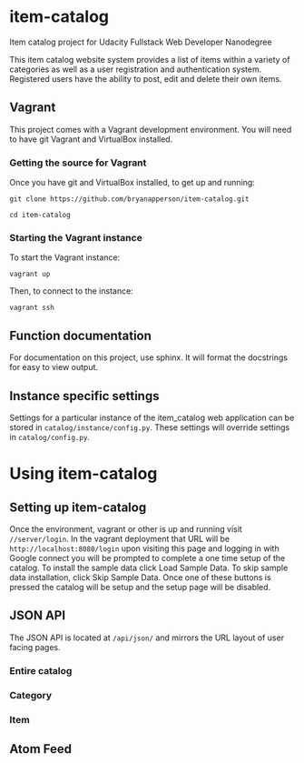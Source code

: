 # item-catalog
Item catalog project for Udacity Fullstack Web Developer Nanodegree

This item catalog website system provides a list of items within a
variety of categories as well as a user registration and
authentication system. Registered users have the ability to post,
edit and delete their own items.

## Vagrant

This project comes with a Vagrant development environment. You will need to
have git Vagrant and VirtualBox installed.

### Getting the source for Vagrant

Once you have git and VirtualBox installed, to get up and running:

`git clone https://github.com/bryanapperson/item-catalog.git`

`cd item-catalog`

### Starting the Vagrant instance

To start the Vagrant instance:

`vagrant up`

Then, to connect to the instance:

`vagrant ssh`


## Function documentation

For documentation on this project, use sphinx. It will format the docstrings
for easy to view output.

## Instance specific settings

Settings for a particular instance of the item_catalog web application can be
stored in `catalog/instance/config.py`. These settings will override settings
in `catalog/config.py`.

# Using item-catalog

## Setting up item-catalog

Once the environment, vagrant or other is up and running visit `//server/login`.
 In the vagrant deployment that URL will be `http://localhost:8080/login`
 upon visiting this page and logging in with Google connect you will be prompted
 to complete a one time setup of the catalog. To install the sample data click
 Load Sample Data. To skip sample data installation, click Skip Sample Data.
 Once one of these buttons is pressed the catalog will be setup and the setup
 page will be disabled.

## JSON API

The JSON API is located at `/api/json/` and mirrors the URL layout of user
 facing pages.

### Entire catalog

### Category


### Item

## Atom Feed
